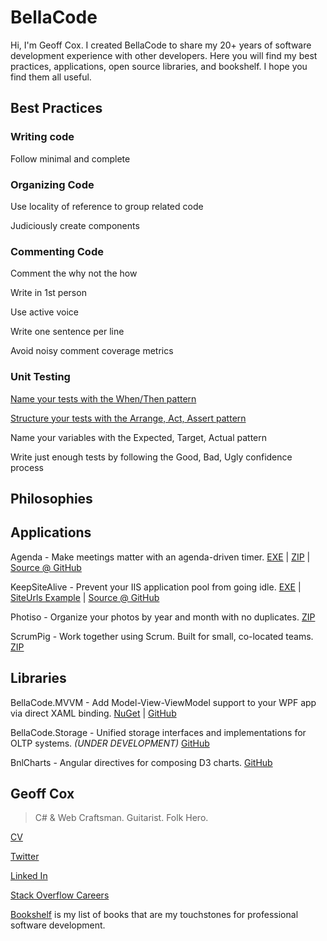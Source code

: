 <link href="//maxcdn.bootstrapcdn.com/font-awesome/4.7.0/css/font-awesome.min.css" rel="stylesheet">

# **BellaCode**

Hi, I'm Geoff Cox.  I created BellaCode to share my 20+ years of software development experience with other developers. Here you will find my best practices,  applications, open source libraries, and bookshelf.  I hope you find them all useful.

## <i class="fa fa-paper-plane"></i> Best Practices

### Writing code

Follow minimal and complete

### Organizing Code

Use locality of reference to group related code

Judiciously create components

### Commenting Code

Comment the why not the how

Write in 1st person

Use active voice

Write one sentence per line

Avoid noisy comment coverage metrics

### Unit Testing

[Name your tests with the When/Then pattern](WhenThen.md)

[Structure your tests with the Arrange, Act, Assert pattern](ArrangeActAssert.md)

Name your variables with the Expected, Target, Actual pattern

Write just enough tests by following the Good, Bad, Ugly confidence process

## <i class="fa fa-superpowers"></i> Philosophies

## <i class="fa fa-rocket"></i> Applications

Agenda - Make meetings matter with an agenda-driven timer. 
[EXE](https://github.com/BellaCode/Agenda/blob/master/latest/BellaCodeAgenda.exe?raw=true)
 | [ZIP](https://github.com/BellaCode/Agenda/blob/master/latest/BellaCodeAgenda.zip?raw=true)
 | [Source @ GitHub](https://github.com/BellaCode/Agenda)

KeepSiteAlive - Prevent your IIS application pool from going idle. 
[EXE](https://github.com/BellaCode/KeepSiteAlive/blob/master/Built/BellaCodeKeepSiteAlive.exe?raw=true)
 | [SiteUrls Example](https://github.com/BellaCode/KeepSiteAlive/raw/master/Built/SiteUrls.txt)
 | [Source @ GitHub](https://github.com/BellaCode/KeepSiteAlive)


Photiso - Organize your photos by year and month with no duplicates. 
[ZIP](http://bellacode.com/Downloads/Photiso.zip)

ScrumPig - Work together using Scrum. Built for small, co-located teams. 
[ZIP](http://bellacode.com/Downloads/ScrumPig3.zip)

## <i class="fa fa-code"></i> Libraries

BellaCode.MVVM - Add Model-View-ViewModel support to your WPF app via direct XAML binding.
[NuGet](http://www.nuget.org/packages/BellaCode.Mvvm/)
 | [GitHub](https://github.com/BellaCode/MVVM)

BellaCode.Storage - Unified storage interfaces and implementations for OLTP systems. *(UNDER DEVELOPMENT)*
[GitHub](https://github.com/BellaCode/Storage)

BnlCharts -  Angular directives for composing D3 charts.
[GitHub](https://github.com/BellaCode/BnLCharts)


## <i class="fa fa-coffee"></i> Geoff Cox

> C# & Web Craftsman. Guitarist. Folk Hero.

[CV](CV.md)

[Twitter](https://twitter.com/geoffcoxlive)

[Linked In](http://www.linkedin.com/in/geoffcoxlive/)

[Stack Overflow Careers](http://careers.stackoverflow.com/geoffcox)

[Bookshelf](Bookshelf.md) is my list of books that are my touchstones for professional software development.
